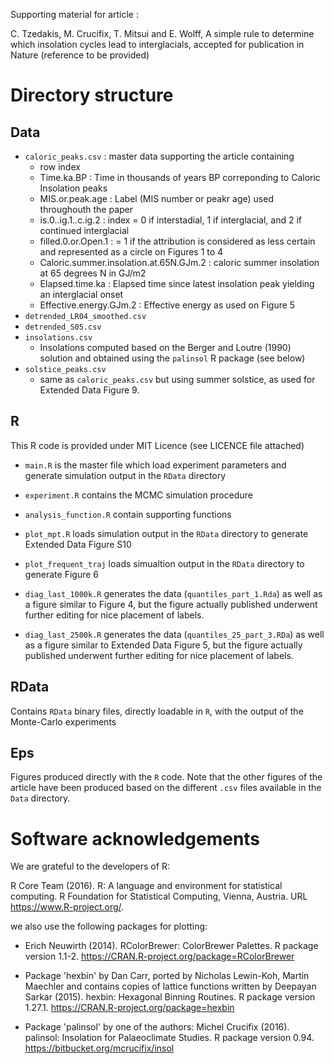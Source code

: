 Supporting material for article : 

C. Tzedakis, M. Crucifix, T. Mitsui and E. Wolff, 
A simple rule to determine which insolation cycles lead to interglacials, 
accepted for publication in Nature (reference to be provided) 


# Directory structure 

## Data

- `caloric_peaks.csv` : master data supporting the article containing
    -  row index 
    -  Time.ka.BP : Time in thousands of years BP correponding to Caloric Insolation peaks 
    -  MIS.or.peak.age : Label (MIS number or peakr age) used throughouth the paper
    - is.0..ig.1..c.ig.2 : index = 0 if interstadial, 1 if interglacial, and 2 if continued interglacial 
    - filled.0.or.Open.1 : = 1 if the attribution is considered as less certain and represented as a circle on Figures 1 to 4
    - Caloric.summer.insolation.at.65N.GJm.2 : caloric summer insolation at 65 degrees N in GJ/m2 
    - Elapsed.time.ka : Elapsed time since latest insolation peak yielding an interglacial onset
    - Effective.energy.GJm.2 : Effective energy as used on Figure 5 
- `detrended_LR04_smoothed.csv`
- `detrended_S05.csv`
- `insolations.csv`
    - Insolations computed based on the Berger and Loutre (1990) solution and obtained using the `palinsol` R package (see below)
- `solstice_peaks.csv`
    - same as `caloric_peaks.csv` but using summer solstice, as used for Extended Data Figure 9. 

## R

This R code is provided under MIT Licence (see LICENCE file attached)

- `main.R` is the master file which load experiment parameters and generate simulation output in the `RData` directory

- `experiment.R` contains the MCMC simulation procedure
- `analysis_function.R` contain supporting functions
- `plot_mpt.R` loads  simulation output in the `RData` directory to generate  Extended Data Figure S10
- `plot_frequent_traj` loads simualtion output in the `RData` directory to generate Figure 6
- `diag_last_1000k.R` generates the data  (`quantiles_part_1.Rda`) as well as a figure similar to Figure 4, 
but the figure actually published underwent further editing for nice placement of labels. 
- `diag_last_2500k.R` generates the data (`quantiles_25_part_3.RDa`) as well as a figure similar to Extended Data Figure 5,
but the figure actually published underwent further editing for nice placement of labels. 
## RData

Contains `RData` binary files, directly loadable in `R`, with the output of the Monte-Carlo experiments 

## Eps

Figures produced directly with the `R` code. Note that the other figures of the article have been produced based on the different `.csv` files available in the `Data` directory. 

# Software acknowledgements


We are grateful to the developers of R:

  R Core Team (2016). R: A language and environment for statistical
  computing. R Foundation for Statistical Computing, Vienna, Austria.
  URL https://www.R-project.org/.

we also use the following packages for plotting: 

  - Erich Neuwirth (2014). RColorBrewer: ColorBrewer Palettes. R package
 version 1.1-2. https://CRAN.R-project.org/package=RColorBrewer

 - Package 'hexbin' by    Dan Carr, ported by Nicholas Lewin-Koh, Martin Maechler and contains copies of lattice functions written by Deepayan Sarkar (2015).  hexbin: Hexagonal Binning Routines. R package version 1.27.1.  https://CRAN.R-project.org/package=hexbin
  

 - Package 'palinsol' by one of the authors:
  Michel Crucifix (2016). palinsol: Insolation for Palaeoclimate
  Studies. R package version 0.94.
  https://bitbucket.org/mcrucifix/insol

